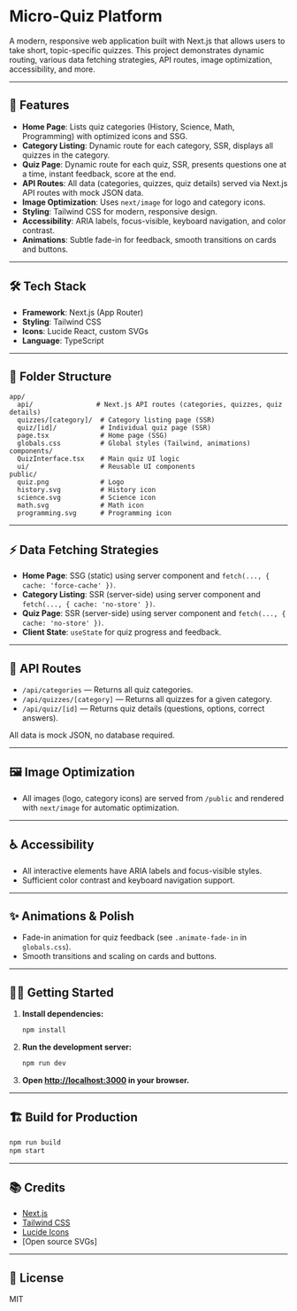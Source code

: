 # Micro-Quiz Platform

A modern, responsive web application built with Next.js that allows users to take short, topic-specific quizzes. This project demonstrates dynamic routing, various data fetching strategies, API routes, image optimization, accessibility, and more.

---

## 🚀 Features
- **Home Page**: Lists quiz categories (History, Science, Math, Programming) with optimized icons and SSG.
- **Category Listing**: Dynamic route for each category, SSR, displays all quizzes in the category.
- **Quiz Page**: Dynamic route for each quiz, SSR, presents questions one at a time, instant feedback, score at the end.
- **API Routes**: All data (categories, quizzes, quiz details) served via Next.js API routes with mock JSON data.
- **Image Optimization**: Uses `next/image` for logo and category icons.
- **Styling**: Tailwind CSS for modern, responsive design.
- **Accessibility**: ARIA labels, focus-visible, keyboard navigation, and color contrast.
- **Animations**: Subtle fade-in for feedback, smooth transitions on cards and buttons.

---

## 🛠️ Tech Stack
- **Framework**: Next.js (App Router)
- **Styling**: Tailwind CSS
- **Icons**: Lucide React, custom SVGs
- **Language**: TypeScript

---

## 📁 Folder Structure
```
app/
  api/                # Next.js API routes (categories, quizzes, quiz details)
  quizzes/[category]/  # Category listing page (SSR)
  quiz/[id]/           # Individual quiz page (SSR)
  page.tsx             # Home page (SSG)
  globals.css          # Global styles (Tailwind, animations)
components/
  QuizInterface.tsx    # Main quiz UI logic
  ui/                  # Reusable UI components
public/
  quiz.png             # Logo
  history.svg          # History icon
  science.svg          # Science icon
  math.svg             # Math icon
  programming.svg      # Programming icon
```

---

## ⚡ Data Fetching Strategies
- **Home Page**: SSG (static) using server component and `fetch(..., { cache: 'force-cache' })`.
- **Category Listing**: SSR (server-side) using server component and `fetch(..., { cache: 'no-store' })`.
- **Quiz Page**: SSR (server-side) using server component and `fetch(..., { cache: 'no-store' })`.
- **Client State**: `useState` for quiz progress and feedback.

---

## 🔗 API Routes
- `/api/categories` — Returns all quiz categories.
- `/api/quizzes/[category]` — Returns all quizzes for a given category.
- `/api/quiz/[id]` — Returns quiz details (questions, options, correct answers).

All data is mock JSON, no database required.

---

## 🖼️ Image Optimization
- All images (logo, category icons) are served from `/public` and rendered with `next/image` for automatic optimization.

---

## ♿ Accessibility
- All interactive elements have ARIA labels and focus-visible styles.
- Sufficient color contrast and keyboard navigation support.

---

## ✨ Animations & Polish
- Fade-in animation for quiz feedback (see `.animate-fade-in` in `globals.css`).
- Smooth transitions and scaling on cards and buttons.

---

## 🧑‍💻 Getting Started

1. **Install dependencies:**
   ```bash
   npm install
   ```
2. **Run the development server:**
   ```bash
   npm run dev
   ```
3. **Open [http://localhost:3000](http://localhost:3000) in your browser.**

---

## 🏗️ Build for Production
```bash
npm run build
npm start
```

---

## 📚 Credits
- [Next.js](https://nextjs.org/)
- [Tailwind CSS](https://tailwindcss.com/)
- [Lucide Icons](https://lucide.dev/)
- [Open source SVGs]

---

## 📄 License
MIT 